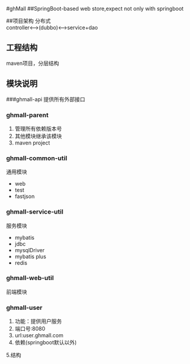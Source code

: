 #ghMall
##SpringBoot-based web store,expect not only with springboot

##项目架构
分布式<br>
controller<-->(dubbo)<-->service+dao

## 工程结构
maven项目，分层结构

## 模块说明
###ghmall-api
提供所有外部接口

### ghmall-parent
1. 管理所有依赖版本号
2. 其他模块继承该模块
3. maven project

### ghmall-common-util
通用模块
- web
- test
- fastjson

### ghmall-service-util
服务模块
- mybatis
- jdbc
- mysqlDriver
- mybatis plus
- redis
### ghmall-web-util
前端模块

### ghmall-user
1. 功能：提供用户服务
2. 端口号:8080
3. url:user.ghmall.com
4. 依赖(springboot默认以外)



5.结构
